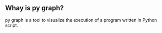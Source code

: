 
## Whay is py graph?
py graph is a tool to visualize the execution of a program written in Python script.